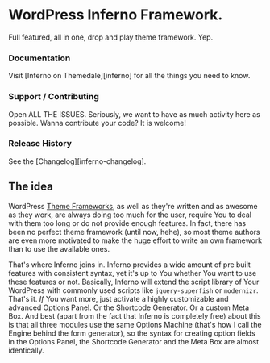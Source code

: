 # WordPress Inferno Framework.

Full featured, all in one, drop and play theme framework. Yep.

### Documentation

Visit [Inferno on Themedale][inferno] for all the things you need to know.

### Support / Contributing

Open ALL THE ISSUES. Seriously, we want to have as much activity here as possible.
Wanna contribute your code? It is welcome!

### Release History

See the [Changelog][inferno-changelog].

## The idea

WordPress [Theme Frameworks](http://codex.wordpress.org/Theme_Frameworks), as well as they're written and as awesome as they work, are always doing too much for the user, require You to deal with them too long or do not provide enough features. In fact, there has been no perfect theme framework (until now, hehe), so most theme authors are even more motivated to make the huge effort to write an own framework than to use the available ones.

That's where Inferno joins in. Inferno provides a wide amount of pre built features with consistent syntax, yet it's up to You whether You want to use these features or not. Basically, Inferno will extend the script library of Your WordPress with commonly used scripts like `jquery-superfish` or `modernizr`. That's it. *If* You want more, just activate a highly customizable and advanced Options Panel. Or the Shortcode Generator. Or a custom Meta Box. And best (apart from the fact that Inferno is completely free) about this is that all three modules use the same Options Machine (that's how I call the Engine behind the form generator), so the syntax for creating option fields in the Options Panel, the Shortcode Generator and the Meta Box are almost identically.
